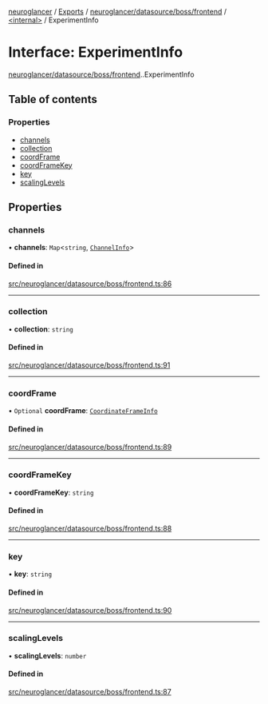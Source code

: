 [neuroglancer](../README.md) / [Exports](../modules.md) / [neuroglancer/datasource/boss/frontend](../modules/neuroglancer_datasource_boss_frontend.md) / [<internal\>](../modules/neuroglancer_datasource_boss_frontend._internal_.md) / ExperimentInfo

# Interface: ExperimentInfo

[neuroglancer/datasource/boss/frontend](../modules/neuroglancer_datasource_boss_frontend.md).[<internal>](../modules/neuroglancer_datasource_boss_frontend._internal_.md).ExperimentInfo

## Table of contents

### Properties

- [channels](neuroglancer_datasource_boss_frontend._internal_.ExperimentInfo.md#channels)
- [collection](neuroglancer_datasource_boss_frontend._internal_.ExperimentInfo.md#collection)
- [coordFrame](neuroglancer_datasource_boss_frontend._internal_.ExperimentInfo.md#coordframe)
- [coordFrameKey](neuroglancer_datasource_boss_frontend._internal_.ExperimentInfo.md#coordframekey)
- [key](neuroglancer_datasource_boss_frontend._internal_.ExperimentInfo.md#key)
- [scalingLevels](neuroglancer_datasource_boss_frontend._internal_.ExperimentInfo.md#scalinglevels)

## Properties

### channels

• **channels**: `Map`<`string`, [`ChannelInfo`](neuroglancer_datasource_boss_frontend._internal_.ChannelInfo.md)\>

#### Defined in

[src/neuroglancer/datasource/boss/frontend.ts:86](https://github.com/ActiveBrainAtlas2/neuroglancer/blob/91617476/src/neuroglancer/datasource/boss/frontend.ts#L86)

___

### collection

• **collection**: `string`

#### Defined in

[src/neuroglancer/datasource/boss/frontend.ts:91](https://github.com/ActiveBrainAtlas2/neuroglancer/blob/91617476/src/neuroglancer/datasource/boss/frontend.ts#L91)

___

### coordFrame

• `Optional` **coordFrame**: [`CoordinateFrameInfo`](neuroglancer_datasource_boss_frontend._internal_.CoordinateFrameInfo.md)

#### Defined in

[src/neuroglancer/datasource/boss/frontend.ts:89](https://github.com/ActiveBrainAtlas2/neuroglancer/blob/91617476/src/neuroglancer/datasource/boss/frontend.ts#L89)

___

### coordFrameKey

• **coordFrameKey**: `string`

#### Defined in

[src/neuroglancer/datasource/boss/frontend.ts:88](https://github.com/ActiveBrainAtlas2/neuroglancer/blob/91617476/src/neuroglancer/datasource/boss/frontend.ts#L88)

___

### key

• **key**: `string`

#### Defined in

[src/neuroglancer/datasource/boss/frontend.ts:90](https://github.com/ActiveBrainAtlas2/neuroglancer/blob/91617476/src/neuroglancer/datasource/boss/frontend.ts#L90)

___

### scalingLevels

• **scalingLevels**: `number`

#### Defined in

[src/neuroglancer/datasource/boss/frontend.ts:87](https://github.com/ActiveBrainAtlas2/neuroglancer/blob/91617476/src/neuroglancer/datasource/boss/frontend.ts#L87)
